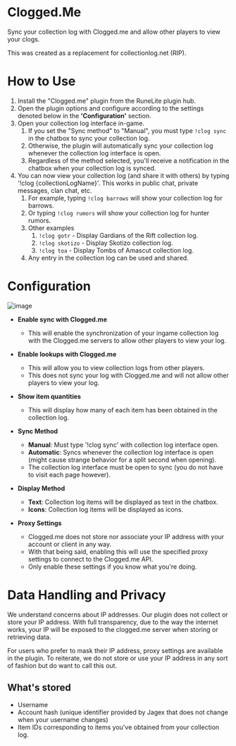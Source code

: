# Clogged.Me
Sync your collection log with Clogged.me and allow other players to view your clogs.

This was created as a replacement for collectionlog.net (RIP).

# How to Use
1. Install the "Clogged.me" plugin from the RuneLite plugin hub.
2. Open the plugin options and configure according to the settings denoted below in the **'Configuration'** section.
3. Open your collection log interface in-game.
   1. If you set the "Sync method" to "Manual", you must type `!clog sync` in the chatbox to sync your collection log.
   2. Otherwise, the plugin will automatically sync your collection log whenever the collection log interface is open.
   3. Regardless of the method selected, you'll receive a notification in the chatbox when your collection log is synced.
4. You can now view your collection log (and share it with others) by typing '!clog {collectionLogName}'. This works in public chat, private messages, clan chat, etc.
   1. For example, typing `!clog barrows` will show your collection log for barrows.
   2. Or typing `!clog rumors` will show your collection log for hunter rumors.
   3. Other examples
      1. `!clog gotr` - Display Gardians of the Rift collection log.
      2. `!clog skotizo` - Display Skotizo collection log.
      3. `!clog toa` - Display Tombs of Amascut collection log.
   4. Any entry in the collection log can be used and shared.
      
# Configuration
![image](https://github.com/user-attachments/assets/b95e3dd9-38f4-4e9f-8037-66958b471a2d)

- **Enable sync with Clogged.me**
  - This will enable the synchronization of your ingame collection log with the Clogged.me servers to allow other players to view your log.

- **Enable lookups with Clogged.me**
  - This will allow you to view collection logs from other players.
  - This does not sync your log with Clogged.me and will not allow other players to view your log.
 
- **Show item quantities**
  - This will display how many of each item has been obtained in the collection log.

- **Sync Method**
    - **Manual**: Must type '!clog sync' with collection log interface open.
    - **Automatic**: Syncs whenever the collection log interface is open (might cause strange behavior for a split second when opening).
    - The collection log interface must be open to sync (you do not have to visit each page however).

- **Display Method**
    - **Text**: Collection log items will be displayed as text in the chatbox.
    - **Icons**: Collection log items will be displayed as icons.

- **Proxy Settings**
    - Clogged.me does not store nor associate your IP address with your account or client in any way.
    - With that being said, enabling this will use the specified proxy settings to connect to the Clogged.me API.
    - Only enable these settings if you know what you're doing.
 
# Data Handling and Privacy

We understand concerns about IP addresses. Our plugin does not collect or store your IP address. With full transparency, due to the way the internet works, your IP will be exposed to the clogged.me server when storing or retrieving data.

For users who prefer to mask their IP address, proxy settings are available in the plugin. To reiterate, we do not store or use your IP address in any sort of fashion but do want to call this out.

## What's stored
- Username
- Account hash (unique identifier provided by Jagex that does not change when your username changes)
- Item IDs corresponding to items you've obtained from your collection log.
  
